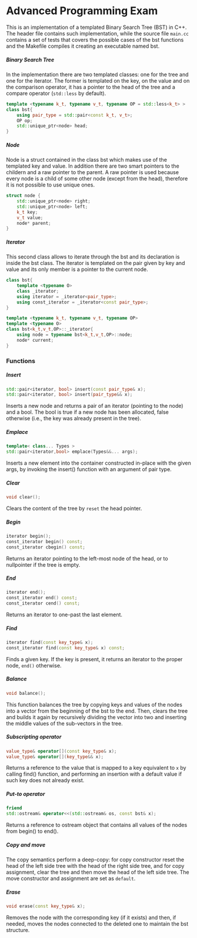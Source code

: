 # Advanced Programming Exam

This is an implementation of a templated Binary Search Tree (BST) in C++. The header file contains such implementation, while the source file `main.cc` contains a set of tests that covers the possible cases of the bst functions and the Makefile compiles it creating an executable named bst.

##### Binary Search Tree
In the implementation there are two templated classes: one for the tree and one for the iterator. The former is templated on the key, on the value and on the comparison operator, it has a pointer to the head of the tree and a compare operator (`std::less` by default).
```c++
template <typename k_t, typename v_t, typename OP = std::less<k_t> >
class bst{
    using pair_type = std::pair<const k_t, v_t>;
    OP op;
    std::unique_ptr<node> head;
}
```

##### Node
Node is a struct contained in the class bst which makes use of the templated key and value. In addition there are two smart pointers to the childern and a raw pointer to the parent. A raw pointer is used because every node is a child of some other node (except from the head), therefore it is not possible to use unique ones.
```c++
struct node {
    std::unique_ptr<node> right;
    std::unique_ptr<node> left;
    k_t key;
    v_t value;
    node* parent;
}
```

##### Iterator
This second class allows to iterate through the bst and its declaration is inside the bst class. The iterator is templated on the pair given by key and value and its only member is a pointer to the current node.
```c++
class bst{
    template <typename O>
    class _iterator;
    using iterator = _iterator<pair_type>;
    using const_iterator = _iterator<const pair_type>;
}

template <typename k_t, typename v_t, typename OP>
template <typename O>
class bst<k_t,v_t,OP>::_iterator{
    using node = typename bst<k_t,v_t,OP>::node;
    node* current; 
}
```

### Functions

##### Insert

```c++
std::pair<iterator, bool> insert(const pair_type& x);
std::pair<iterator, bool> insert(pair_type&& x);
```
Inserts a new node and returns a pair of an iterator (pointing to the node) and a bool. The bool is true if a new node has been allocated, false otherwise (i.e., the key was already present in the tree). 

##### Emplace

```c++
template< class... Types >
std::pair<iterator,bool> emplace(Types&&... args);
```
Inserts a new element into the container constructed in-place with the given args, by invoking the insert() function with an argument of pair type.

##### Clear

```c++
void clear();
```
Clears the content of the tree by `reset` the head pointer.

##### Begin

```c++
iterator begin();
const_iterator begin() const;
const_iterator cbegin() const;
```

Returns an iterator pointing to the left-most node of the head, or to nullpointer if the tree is empty.

##### End

```c++
iterator end();
const_iterator end() const;
const_iterator cend() const;
```

Returns an iterator to one-past the last element.

##### Find

```c++
iterator find(const key_type& x);
const_iterator find(const key_type& x) const;
```
Finds a given key. If the key is present, it returns an iterator to the proper node, `end()` otherwise.

##### Balance

```c++
void balance();
```

This function balances the tree by copying keys and values of the nodes into a vector from the beginning of the bst to the end. Then, clears the tree and builds it again by recursively dividing the vector into two and inserting the middle values of the sub-vectors in the tree. 

##### Subscripting operator

```c++
value_type& operator[](const key_type& x);
value_type& operator[](key_type&& x);
```

Returns a reference to the value that is mapped to a key equivalent to `x` by calling find() function, and performing an insertion with a default value if such key does not already exist.

##### Put-to operator

```c++
friend
std::ostream& operator<<(std::ostream& os, const bst& x);
```
Returns a reference to ostream object that contains all values of the nodes from begin() to end().

##### Copy and move

The copy semantics perform a deep-copy: for copy constructor reset the head of the left side tree with the head of the right side tree, and for copy assignment, clear the tree and then move the head of the left side tree.
The move constructor and assignment are set as `default`.

##### Erase

```c++
void erase(const key_type& x);
```

Removes the node with the corresponding key (if it exists) and then, if needed, moves the nodes connected to the deleted one to maintain the bst structure.
